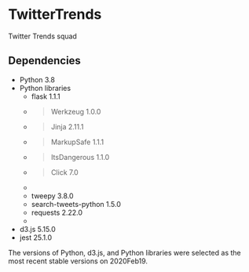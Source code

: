 # TwitterTrends
Twitter Trends squad







## Dependencies
* Python 3.8
* Python libraries
  * flask 1.1.1
  * > Werkzeug 1.0.0
  * > Jinja 2.11.1
  * > MarkupSafe 1.1.1
  * > ItsDangerous 1.1.0
  * > Click 7.0
  *
  * tweepy 3.8.0
  * search-tweets-python 1.5.0
  * requests 2.22.0
  * 
* d3.js 5.15.0
* jest 25.1.0

The versions of Python, d3.js, and Python libraries were selected as the most recent stable versions on 2020Feb19.
